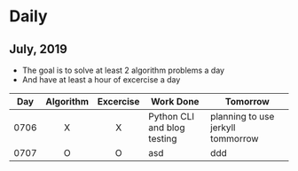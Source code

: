 # Daily

## July, 2019
* The goal is to solve at least 2 algorithm problems a day
* And have at least a hour of excercise a day

| Day | Algorithm | Excercise | Work Done | Tomorrow | 
| --- | :---: | :---: | --- | --- |
| 0706 | X | X | Python CLI and blog testing | planning to use jerkyll tommorrow |
| 0707 | O | O | asd | ddd |
